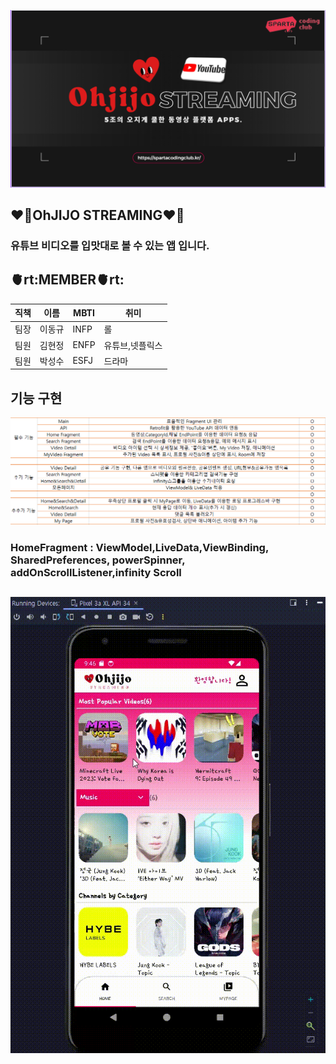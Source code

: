 ![image](https://raw.githubusercontent.com/seongssu/ImageUrl/main/5%EC%A1%B0%20%EB%A1%9C%EA%B3%A0.png)

## :heart_on_fire:OhJIJO STREAMING:heart_on_fire:
### 유튜브 비디오를 입맛대로 볼 수 있는 앱 입니다.

## 🫀rt:MEMBER🫀rt:
|직책|이름|MBTI|취미|
|--|---|----|--------|
| 팀장 | 이동규 |INFP|롤|
| 팀원 | 김현정 |ENFP|유튜브,넷플릭스|
| 팀원 | 박성수 |ESFJ|드라마|

## 기능 구현
![image](https://raw.githubusercontent.com/seongssu/ImageUrl/main/%EA%B8%B0%EB%8A%A5%EA%B5%AC%ED%98%84.png)


### HomeFragment : ViewModel,LiveData,ViewBinding, SharedPreferences, powerSpinner, addOnScrollListener,infinity Scroll
![image](https://raw.githubusercontent.com/seongssu/ImageUrl/main/home.gif)
- 

